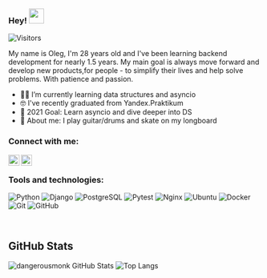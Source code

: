 ### Hey! <img src="https://raw.githubusercontent.com/iampavangandhi/iampavangandhi/master/gifs/Hi.gif" width="30px">
![Visitors](https://visitor-badge.glitch.me/badge?page_id=dangerousmonk)
<br />

My name is Oleg, I'm 28 years old and I've been learning backend development for nearly 1.5 years. My main goal is always move forward and develop new products,for people - to simplify their lives and help solve problems. With patience and passion.

- 👨‍💻 I’m currently learning data structures and asyncio
- 🤓 I've recently graduated from Yandex.Praktikum
- 🥅 2021 Goal: Learn asyncio and dive deeper into DS
- 🎸 About me: I play guitar/drums and skate on my longboard

### Connect with me:

[<img align="left" alt="@AvilovOleg" width="22px" src="https://cdn.jsdelivr.net/npm/simple-icons@v3/icons/telegram.svg" />][telegram]
[<img align="left" alt="dangerousmonk" width="22px" src="https://cdn.jsdelivr.net/npm/simple-icons@v3/icons/habr.svg" />][habr]

<br />

### Tools and technologies:

![Python](https://img.shields.io/badge/-Python-black?style=flat-square&logo=Python)
![Django](https://img.shields.io/badge/-Django-black?style=flat-square&logo=Django)
![PostgreSQL](https://img.shields.io/badge/-PostgreSQL-336791?style=flat-square&logo=postgresql)
![Pytest](https://img.shields.io/badge/-Pytest-gray?style=flat-square&logo=pytest)
![Nginx](https://img.shields.io/badge/-nginx-brightgreen?style=flat-square&logo=nginx)
![Ubuntu](https://img.shields.io/badge/-Ubuntu-black?style=flat-square&logo=ubuntu)
![Docker](https://img.shields.io/badge/-Docker-black?style=flat-square&logo=docker)
![Git](https://img.shields.io/badge/-Git-black?style=flat-square&logo=git)
![GitHub](https://img.shields.io/badge/-GitHub-181717?style=flat-square&logo=github)

<br />

## GitHub Stats

![dangerousmonk GitHub Stats](https://github-readme-stats.vercel.app/api?username=dangerousmonk&count_private=true&hide=contribs&include_all_commits=True&show_icons=true&theme=default)
![Top Langs](https://github-readme-stats.vercel.app/api/top-langs/?username=dangerousmonk&count_private=true&hide=tsql&langs_count=5&theme=default&layout=compact)

[habr]: https://career.habr.com/dangerousmonk
[website]: http://dangerousmonk.hopto.org
[telegram]: https://t.me/AvilovOleg
